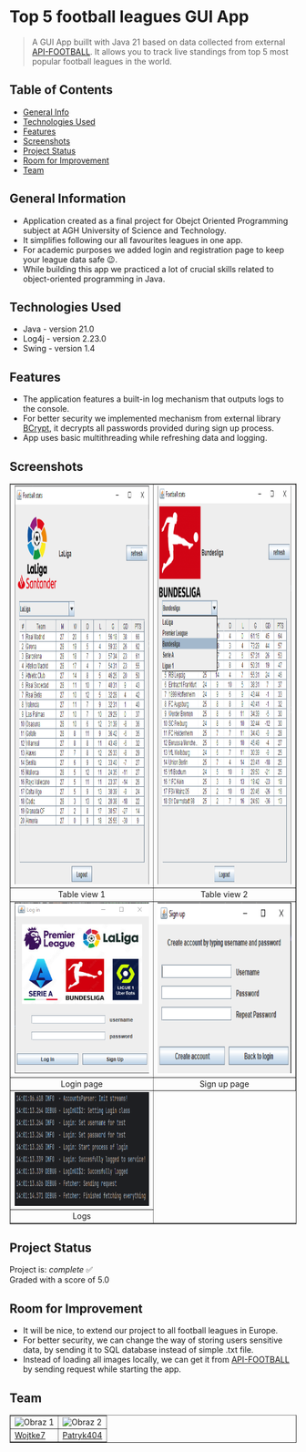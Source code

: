 # Top 5 football leagues GUI App
> A GUI App buillt with Java 21 based on data collected from external [API-FOOTBALL](https://www.api-football.com). It allows you to track live standings from top 5 most popular football leagues in the world. 

## Table of Contents
* [General Info](#general-information)
* [Technologies Used](#technologies-used)
* [Features](#features)
* [Screenshots](#screenshots)
* [Project Status](#project-status)
* [Room for Improvement](#room-for-improvement)
* [Team](#team)


## General Information
- Application created as a final project for Obejct Oriented Programming subject at AGH University of Science and Technology.
- It simplifies following our all favourites leagues in one app.
- For academic purposes we added login and registration page to keep your league data safe 😉.
- While building this app we practiced a lot of crucial skills related to object-oriented programming in Java.
<!-- You don't have to answer all the questions - just the ones relevant to your project. -->


## Technologies Used
- Java - version 21.0
- Log4j - version 2.23.0
- Swing  - version 1.4


## Features
- The application features a built-in log mechanism that outputs logs to the console.
- For better security we implemented mechanism from external library [BCrypt](https://github.com/patrickfav/bcrypt), it decrypts all passwords provided during sign up process. 
- App uses basic multithreading while refreshing data and logging.


## Screenshots
<table border="1" align="center">
  <tr>
    <td><img src="./table_screen.png" alt="Table view 1" width="600" height="700"></td>
    <td><img src="./second_table.png" alt="Table view 2" width="600" height="700"></td>
  </tr>
  <tr>
    <td align="center">Table view 1</td>
    <td align="center">Table view 2</td>
  </tr>
  <tr>
    <td align="center"><img src="./login_screen.png" alt="Login page" width="300" height="300" ></td>
    <td align="center"><img src="./singup_screen.png" alt="Sign up page" width="300" height="300" ></td>

  </tr>
  <tr>
    <td align="center">Login page</td>
    <td align="center">Sign up page</td>
    
  </tr>
  <tr>
      <td><img src="./logs.png" alt="Logs" width="500" height="200"></td>
  </tr>
  <tr>
    <td align="center">Logs</td>
  </tr>
</table>



## Project Status
Project is: _complete_ ✅ <br>
Graded with a score of 5.0


## Room for Improvement

- It will be nice, to extend our project to all football leagues in Europe. 
- For better security, we can change the way of storing users sensitive data, by sending it to SQL database instead of simple .txt file.
- Instead of loading all images locally, we can get it from [API-FOOTBALL](https://www.api-football.com) by sending request while starting the app.



## Team
<table border="1">
  <tr>
    <td><img src="https://avatars.githubusercontent.com/u/113611677?v=4" alt="Obraz 1" width="200" height="200"></td>
    <td><img src="https://avatars.githubusercontent.com/u/42325713?v=4" alt="Obraz 2" width="200" height="200"></td>
  </tr>
  <tr>
    <td><a href="https://github.com/Wojtke7">Wojtke7</a></td>
    <td><a href="https://github.com/Patryk404">Patryk404</a></td>
  </tr>
</table>


<!-- Optional -->
<!-- ## License -->
<!-- This project is open source and available under the [... License](). -->

<!-- You don't have to include all sections - just the one's relevant to your project -->
